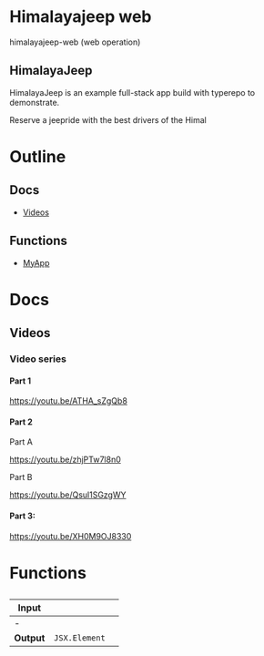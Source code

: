 # Himalayajeep web

himalayajeep-web (web operation)


## HimalayaJeep

HimalayaJeep is an example full-stack app build with typerepo to demonstrate.

Reserve a jeepride with the best drivers of the Himal




# Outline

## Docs

- [Videos](#videos)

## Functions

- [MyApp](#MyApp)



# Docs

## Videos

### Video series

#### Part 1

https://youtu.be/ATHA_sZgQb8


#### Part 2

Part A

https://youtu.be/zhjPTw7l8n0

Part B

https://youtu.be/Qsul1SGzgWY


#### Part 3:

https://youtu.be/XH0M9OJ8330


# Functions

## <MyApp />

| Input      |    |    |
| ---------- | -- | -- |
| - | | |
| **Output** | `JSX.Element`   |    |


